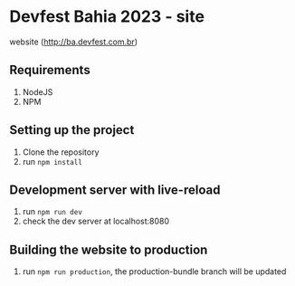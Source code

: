 # Devfest Bahia 2023 - site

website (http://ba.devfest.com.br)

## Requirements
1. NodeJS
2. NPM

## Setting up the project
1. Clone the repository
2. run ``` npm install ```

## Development server with live-reload
1. run ``` npm run dev ```
2. check the dev server at localhost:8080

## Building the website to production
1. run ``` npm run production ```, the production-bundle branch will be updated
